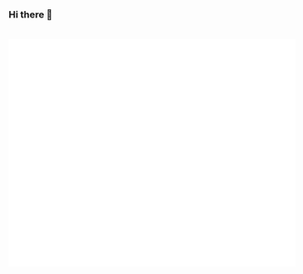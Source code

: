 ### Hi there 👋

<div align="center">
	<br>
		<img src="header.svg" width="800" height="400">
	<br>
</div>
